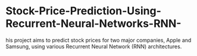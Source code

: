 # Stock-Price-Prediction-Using-Recurrent-Neural-Networks-RNN-
his project aims to predict stock prices for two major companies, Apple and Samsung, using various Recurrent Neural Network (RNN) architectures.
